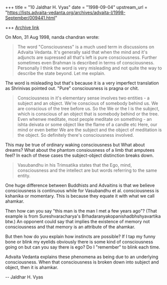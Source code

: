 +++
title = "10 Jaldhar H. Vyas"
date = "1998-09-04"
upstream_url = "https://lists.advaita-vedanta.org/archives/advaita-l/1998-September/009441.html"

+++
[Archive link](https://lists.advaita-vedanta.org/archives/advaita-l/1998-September/009441.html)

On Mon, 31 Aug 1998, nanda chandran wrote:

> The word "Consciousness" is a much used term in discussions on Advaita
> Vedanta. It's generally said that when the mind and it's adjuncts are
> supressed all that's left is pure consciousness. Further sometimes even
> Brahman is described in terms of consciousness. Personally I think the
> word is very misleading and not quite the way to describe the state
> beyond. Let me explain.
>

The word is misleading but that's because it is a very imperfect
translation as Shrinivas pointed out.  "Pure" consciousness is pragna
or chit.

> Consciousness in it's elementary sense involves two entities - a subject
> and an object. We're conscious of somebody behind us. We are conscious
> of the tree before us.  So the We or the I is the subject, which is
> conscious of an object that is somebody behind or the tree. Even whenwe
> meditate, most people meditate on something - an ishta deivata or some
> object like the flame of a candle etc Here, our mind or even better We
> are the subject and the object of meditation is the object. So
> definitely there's consciousness involved.
>

This may be true of ordinary waking consciousness but What about dreams?
What about the phantom consiousness of a limb that amputees feel?  In each
of these cases the subject-object distinction breaks down.

> Vasubandhu in his Trimsatika states that the Ego, mind, consciousness
> and the intellect are but words referring to the same entity.

One huge difference between Buddhists and Advaitins is that we believe
consciousness is continuous while for Vasubandhu et al. consciousness is
kshanika or momentary.  This is because they equate it with what we call
ahamkar.

Then how can you say "this man is the man I met a few years ago"?  (That
example is from Sureshvaracharya's Brhadaranyakopanishadbhshyavartika
btw.)  An opponent could say that implies the existence of memory not
consciousness and that memory is an attribute of the ahamkar.

But then how do you explain how instincts are possible?  If I tap my funny
bone or blink my eyelids obviously there is some kind of consciousness
going on but can you say there is ego?  Do I "remember" to blink each time.

Advaita Vedanta explains these phenomena as being due to an underlying
consciousness.  When that consciousness is broken down into subject and
object, then it is ahamkar.

--
Jaldhar H. Vyas <jaldhar at braincells.com>

